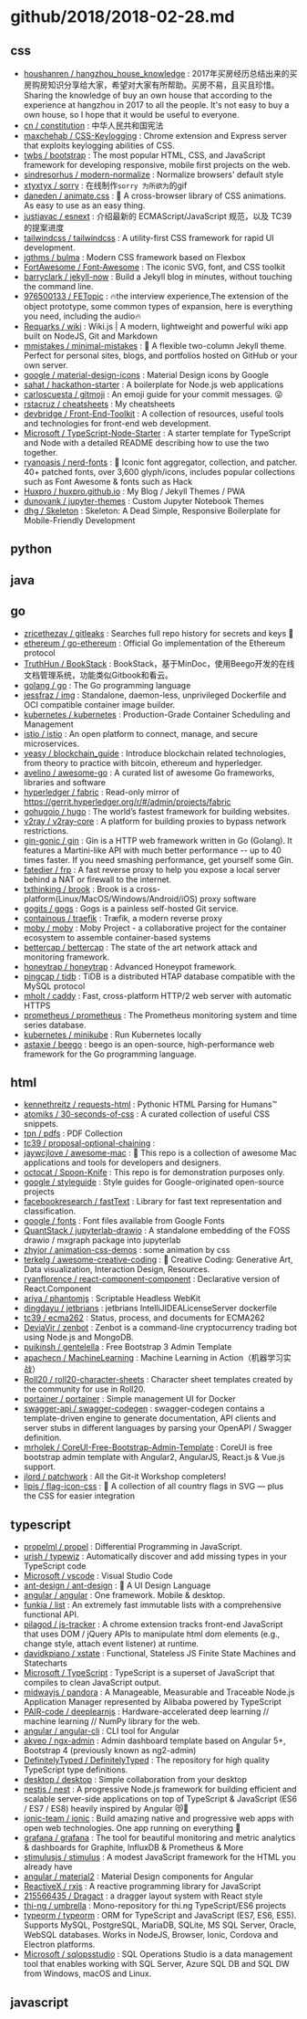 # github/2018/2018-02-28.md



## css

- [houshanren / hangzhou_house_knowledge](https://github.com/houshanren/hangzhou_house_knowledge) : 2017年买房经历总结出来的买房购房知识分享给大家，希望对大家有所帮助。买房不易，且买且珍惜。Sharing the knowledge of buy an own house that according to the experience at hangzhou in 2017 to all the people. It's not easy to buy a own house, so I hope that it would be useful to everyone.
- [cn / constitution](https://github.com/cn/constitution) : 中华人民共和国宪法
- [maxchehab / CSS-Keylogging](https://github.com/maxchehab/CSS-Keylogging) : Chrome extension and Express server that exploits keylogging abilities of CSS.
- [twbs / bootstrap](https://github.com/twbs/bootstrap) : The most popular HTML, CSS, and JavaScript framework for developing responsive, mobile first projects on the web.
- [sindresorhus / modern-normalize](https://github.com/sindresorhus/modern-normalize) : Normalize browsers' default style
- [xtyxtyx / sorry](https://github.com/xtyxtyx/sorry) : 在线制作`sorry 为所欲为`的gif
- [daneden / animate.css](https://github.com/daneden/animate.css) : 🍿 A cross-browser library of CSS animations. As easy to use as an easy thing.
- [justjavac / esnext](https://github.com/justjavac/esnext) : 介绍最新的 ECMAScript/JavaScript 规范，以及 TC39 的提案进度
- [tailwindcss / tailwindcss](https://github.com/tailwindcss/tailwindcss) : A utility-first CSS framework for rapid UI development.
- [jgthms / bulma](https://github.com/jgthms/bulma) : Modern CSS framework based on Flexbox
- [FortAwesome / Font-Awesome](https://github.com/FortAwesome/Font-Awesome) : The iconic SVG, font, and CSS toolkit
- [barryclark / jekyll-now](https://github.com/barryclark/jekyll-now) : Build a Jekyll blog in minutes, without touching the command line.
- [976500133 / FETopic](https://github.com/976500133/FETopic) : 🔥the interview experience,The extension of the object prototype, some common types of expansion, here is everything you need, including the audio🔥
- [Requarks / wiki](https://github.com/Requarks/wiki) : Wiki.js | A modern, lightweight and powerful wiki app built on NodeJS, Git and Markdown
- [mmistakes / minimal-mistakes](https://github.com/mmistakes/minimal-mistakes) : 📐 A flexible two-column Jekyll theme. Perfect for personal sites, blogs, and portfolios hosted on GitHub or your own server.
- [google / material-design-icons](https://github.com/google/material-design-icons) : Material Design icons by Google
- [sahat / hackathon-starter](https://github.com/sahat/hackathon-starter) : A boilerplate for Node.js web applications
- [carloscuesta / gitmoji](https://github.com/carloscuesta/gitmoji) : An emoji guide for your commit messages. 😜
- [rstacruz / cheatsheets](https://github.com/rstacruz/cheatsheets) : My cheatsheets
- [devbridge / Front-End-Toolkit](https://github.com/devbridge/Front-End-Toolkit) : A collection of resources, useful tools and technologies for front-end web development.
- [Microsoft / TypeScript-Node-Starter](https://github.com/Microsoft/TypeScript-Node-Starter) : A starter template for TypeScript and Node with a detailed README describing how to use the two together.
- [ryanoasis / nerd-fonts](https://github.com/ryanoasis/nerd-fonts) : 🔡 Iconic font aggregator, collection, and patcher. 40+ patched fonts, over 3,600 glyph/icons, includes popular collections such as Font Awesome & fonts such as Hack
- [Huxpro / huxpro.github.io](https://github.com/Huxpro/huxpro.github.io) : My Blog / Jekyll Themes / PWA
- [dunovank / jupyter-themes](https://github.com/dunovank/jupyter-themes) : Custom Jupyter Notebook Themes
- [dhg / Skeleton](https://github.com/dhg/Skeleton) : Skeleton: A Dead Simple, Responsive Boilerplate for Mobile-Friendly Development


## python



## java



## go

- [zricethezav / gitleaks](https://github.com/zricethezav/gitleaks) : Searches full repo history for secrets and keys 🔑
- [ethereum / go-ethereum](https://github.com/ethereum/go-ethereum) : Official Go implementation of the Ethereum protocol
- [TruthHun / BookStack](https://github.com/TruthHun/BookStack) : BookStack，基于MinDoc，使用Beego开发的在线文档管理系统，功能类似Gitbook和看云。
- [golang / go](https://github.com/golang/go) : The Go programming language
- [jessfraz / img](https://github.com/jessfraz/img) : Standalone, daemon-less, unprivileged Dockerfile and OCI compatible container image builder.
- [kubernetes / kubernetes](https://github.com/kubernetes/kubernetes) : Production-Grade Container Scheduling and Management
- [istio / istio](https://github.com/istio/istio) : An open platform to connect, manage, and secure microservices.
- [yeasy / blockchain_guide](https://github.com/yeasy/blockchain_guide) : Introduce blockchain related technologies, from theory to practice with bitcoin, ethereum and hyperledger.
- [avelino / awesome-go](https://github.com/avelino/awesome-go) : A curated list of awesome Go frameworks, libraries and software
- [hyperledger / fabric](https://github.com/hyperledger/fabric) : Read-only mirror of https://gerrit.hyperledger.org/r/#/admin/projects/fabric
- [gohugoio / hugo](https://github.com/gohugoio/hugo) : The world’s fastest framework for building websites.
- [v2ray / v2ray-core](https://github.com/v2ray/v2ray-core) : A platform for building proxies to bypass network restrictions.
- [gin-gonic / gin](https://github.com/gin-gonic/gin) : Gin is a HTTP web framework written in Go (Golang). It features a Martini-like API with much better performance -- up to 40 times faster. If you need smashing performance, get yourself some Gin.
- [fatedier / frp](https://github.com/fatedier/frp) : A fast reverse proxy to help you expose a local server behind a NAT or firewall to the internet.
- [txthinking / brook](https://github.com/txthinking/brook) : Brook is a cross-platform(Linux/MacOS/Windows/Android/iOS) proxy software
- [gogits / gogs](https://github.com/gogits/gogs) : Gogs is a painless self-hosted Git service.
- [containous / traefik](https://github.com/containous/traefik) : Træfik, a modern reverse proxy
- [moby / moby](https://github.com/moby/moby) : Moby Project - a collaborative project for the container ecosystem to assemble container-based systems
- [bettercap / bettercap](https://github.com/bettercap/bettercap) : The state of the art network attack and monitoring framework.
- [honeytrap / honeytrap](https://github.com/honeytrap/honeytrap) : Advanced Honeypot framework.
- [pingcap / tidb](https://github.com/pingcap/tidb) : TiDB is a distributed HTAP database compatible with the MySQL protocol
- [mholt / caddy](https://github.com/mholt/caddy) : Fast, cross-platform HTTP/2 web server with automatic HTTPS
- [prometheus / prometheus](https://github.com/prometheus/prometheus) : The Prometheus monitoring system and time series database.
- [kubernetes / minikube](https://github.com/kubernetes/minikube) : Run Kubernetes locally
- [astaxie / beego](https://github.com/astaxie/beego) : beego is an open-source, high-performance web framework for the Go programming language.


## html

- [kennethreitz / requests-html](https://github.com/kennethreitz/requests-html) : Pythonic HTML Parsing for Humans™
- [atomiks / 30-seconds-of-css](https://github.com/atomiks/30-seconds-of-css) : A curated collection of useful CSS snippets.
- [tpn / pdfs](https://github.com/tpn/pdfs) : PDF Collection
- [tc39 / proposal-optional-chaining](https://github.com/tc39/proposal-optional-chaining) : 
- [jaywcjlove / awesome-mac](https://github.com/jaywcjlove/awesome-mac) :  This repo is a collection of awesome Mac applications and tools for developers and designers.
- [octocat / Spoon-Knife](https://github.com/octocat/Spoon-Knife) : This repo is for demonstration purposes only.
- [google / styleguide](https://github.com/google/styleguide) : Style guides for Google-originated open-source projects
- [facebookresearch / fastText](https://github.com/facebookresearch/fastText) : Library for fast text representation and classification.
- [google / fonts](https://github.com/google/fonts) : Font files available from Google Fonts
- [QuantStack / jupyterlab-drawio](https://github.com/QuantStack/jupyterlab-drawio) : A standalone embedding of the FOSS drawio / mxgraph package into jupyterlab
- [zhyjor / animation-css-demos](https://github.com/zhyjor/animation-css-demos) : some animation by css
- [terkelg / awesome-creative-coding](https://github.com/terkelg/awesome-creative-coding) : 🎨 Creative Coding: Generative Art, Data visualization, Interaction Design, Resources.
- [ryanflorence / react-component-component](https://github.com/ryanflorence/react-component-component) : Declarative version of React.Component
- [ariya / phantomjs](https://github.com/ariya/phantomjs) : Scriptable Headless WebKit
- [dingdayu / jetbrians](https://github.com/dingdayu/jetbrians) : jetbrians IntelliJIDEALicenseServer dockerfile
- [tc39 / ecma262](https://github.com/tc39/ecma262) : Status, process, and documents for ECMA262
- [DeviaVir / zenbot](https://github.com/DeviaVir/zenbot) : Zenbot is a command-line cryptocurrency trading bot using Node.js and MongoDB.
- [puikinsh / gentelella](https://github.com/puikinsh/gentelella) : Free Bootstrap 3 Admin Template
- [apachecn / MachineLearning](https://github.com/apachecn/MachineLearning) : Machine Learning in Action（机器学习实战）
- [Roll20 / roll20-character-sheets](https://github.com/Roll20/roll20-character-sheets) : Character sheet templates created by the community for use in Roll20.
- [portainer / portainer](https://github.com/portainer/portainer) : Simple management UI for Docker
- [swagger-api / swagger-codegen](https://github.com/swagger-api/swagger-codegen) : swagger-codegen contains a template-driven engine to generate documentation, API clients and server stubs in different languages by parsing your OpenAPI / Swagger definition.
- [mrholek / CoreUI-Free-Bootstrap-Admin-Template](https://github.com/mrholek/CoreUI-Free-Bootstrap-Admin-Template) : CoreUI is free bootstrap admin template with Angular2, AngularJS, React.js & Vue.js support.
- [jlord / patchwork](https://github.com/jlord/patchwork) : All the Git-it Workshop completers!
- [lipis / flag-icon-css](https://github.com/lipis/flag-icon-css) : 🎏 A collection of all country flags in SVG — plus the CSS for easier integration


## typescript

- [propelml / propel](https://github.com/propelml/propel) : Differential Programming in JavaScript.
- [urish / typewiz](https://github.com/urish/typewiz) : Automatically discover and add missing types in your TypeScript code
- [Microsoft / vscode](https://github.com/Microsoft/vscode) : Visual Studio Code
- [ant-design / ant-design](https://github.com/ant-design/ant-design) : 🐜 A UI Design Language
- [angular / angular](https://github.com/angular/angular) : One framework. Mobile & desktop.
- [funkia / list](https://github.com/funkia/list) : An extremely fast immutable lists with a comprehensive functional API.
- [pilagod / js-tracker](https://github.com/pilagod/js-tracker) : A chrome extension tracks front-end JavaScript that uses DOM / jQuery APIs to manipulate html dom elements (e.g., change style, attach event listener) at runtime.
- [davidkpiano / xstate](https://github.com/davidkpiano/xstate) : Functional, Stateless JS Finite State Machines and Statecharts
- [Microsoft / TypeScript](https://github.com/Microsoft/TypeScript) : TypeScript is a superset of JavaScript that compiles to clean JavaScript output.
- [midwayjs / pandora](https://github.com/midwayjs/pandora) : A Manageable, Measurable and Traceable Node.js Application Manager represented by Alibaba powered by TypeScript
- [PAIR-code / deeplearnjs](https://github.com/PAIR-code/deeplearnjs) : Hardware-accelerated deep learning // machine learning // NumPy library for the web.
- [angular / angular-cli](https://github.com/angular/angular-cli) : CLI tool for Angular
- [akveo / ngx-admin](https://github.com/akveo/ngx-admin) : Admin dashboard template based on Angular 5+, Bootstrap 4 (previously known as ng2-admin)
- [DefinitelyTyped / DefinitelyTyped](https://github.com/DefinitelyTyped/DefinitelyTyped) : The repository for high quality TypeScript type definitions.
- [desktop / desktop](https://github.com/desktop/desktop) : Simple collaboration from your desktop
- [nestjs / nest](https://github.com/nestjs/nest) : A progressive Node.js framework for building efficient and scalable server-side applications on top of TypeScript & JavaScript (ES6 / ES7 / ES8) heavily inspired by Angular 😻🚀
- [ionic-team / ionic](https://github.com/ionic-team/ionic) : Build amazing native and progressive web apps with open web technologies. One app running on everything 🎉
- [grafana / grafana](https://github.com/grafana/grafana) : The tool for beautiful monitoring and metric analytics & dashboards for Graphite, InfluxDB & Prometheus & More
- [stimulusjs / stimulus](https://github.com/stimulusjs/stimulus) : A modest JavaScript framework for the HTML you already have
- [angular / material2](https://github.com/angular/material2) : Material Design components for Angular
- [ReactiveX / rxjs](https://github.com/ReactiveX/rxjs) : A reactive programming library for JavaScript
- [215566435 / Dragact](https://github.com/215566435/Dragact) : a dragger layout system with React style
- [thi-ng / umbrella](https://github.com/thi-ng/umbrella) : Mono-repository for thi.ng TypeScript/ES6 projects
- [typeorm / typeorm](https://github.com/typeorm/typeorm) : ORM for TypeScript and JavaScript (ES7, ES6, ES5). Supports MySQL, PostgreSQL, MariaDB, SQLite, MS SQL Server, Oracle, WebSQL databases. Works in NodeJS, Browser, Ionic, Cordova and Electron platforms.
- [Microsoft / sqlopsstudio](https://github.com/Microsoft/sqlopsstudio) : SQL Operations Studio is a data management tool that enables working with SQL Server, Azure SQL DB and SQL DW from Windows, macOS and Linux.


## javascript
